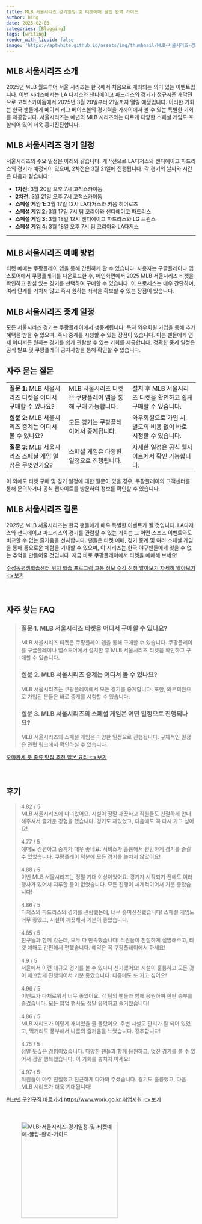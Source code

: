 ```yaml
---
title: MLB 서울시리즈 경기일정 및 티켓예매 꿀팁 완벽 가이드
author: bing
date: 2025-02-03
categories: [Blogging]
tags: [writing]
render_with_liquid: false
image: 'https://aptwhite.github.io/assets/img/thumbnail/MLB-서울시리즈-경기일정-및-티켓예매-꿀팁-완벽-가이드.webp'
---
```



<h2 id='MLB_서울시리즈_소개'>MLB 서울시리즈 소개</h2>

<p>2025년 MLB 월드투어 서울 시리즈는 한국에서 처음으로 개최되는 의미 있는 이벤트입니다. 이번 시리즈에서는 LA 다저스와 샌디에이고 파드리스의 경기가 정규시즌 개막전으로 고척스카이돔에서 2025년 3월 20일부터 21일까지 열릴 예정입니다. 이러한 기회는 한국 팬들에게 메이저 리그 베이스볼의 경기력을 가까이에서 볼 수 있는 특별한 기회를 제공합니다. 서울시리즈는 예년의 MLB 시리즈와는 다르게 다양한 스페셜 게임도 포함되어 있어 더욱 흥미진진합니다.</p>

<h2 id='MLB_서울시리즈_경기일정'>MLB 서울시리즈 경기 일정</h2>

<p>서울시리즈의 주요 일정은 아래와 같습니다. 개막전으로 LA다저스와 샌디에이고 파드리스의 경기가 예정되어 있으며, 2차전은 3월 21일에 진행됩니다. 각 경기의 날짜와 시간은 다음과 같습니다:</p>

<ul>
    <li><b>1차전:</b> 3월 20일 오후 7시 고척스카이돔</li>
    <li><b>2차전:</b> 3월 21일 오후 7시 고척스카이돔</li>
    <li><b>스페셜 게임 1:</b> 3월 17일 12시 LA다저스와 키움 히어로즈</li>
    <li><b>스페셜 게임 2:</b> 3월 17일 7시 팀 코리아와 샌디에이고 파드리스</li>
    <li><b>스페셜 게임 3:</b> 3월 18일 12시 샌디에이고 파드라스와 LG 트윈스</li>
    <li><b>스페셜 게임 4:</b> 3월 18일 오후 7시 팀 코리아와 LA다저스</li>
</ul>

<hr />

<h2 id='MLB_서울시리즈_예매방법'>MLB 서울시리즈 예매 방법</h2>

<p>티켓 예매는 쿠팡플레이 앱을 통해 간편하게 할 수 있습니다. 사용자는 구글플레이나 앱스토어에서 쿠팡플레이를 다운로드한 후, 메인화면에서 2025 MLB 서울시리즈 티켓을 확인하고 관심 있는 경기를 선택하여 구매할 수 있습니다. 이 프로세스는 매우 간단하며, 여러 단계를 거치지 않고 즉시 원하는 좌석을 확보할 수 있는 장점이 있습니다.</p>

<h2 id='MLB_서울시리즈_중계일정'>MLB 서울시리즈 중계 일정</h2>

<p>모든 서울시리즈 경기는 쿠팡플레이에서 생중계됩니다. 특히 와우회원 가입을 통해 추가 혜택을 받을 수 있으며, 즉시 중계를 시청할 수 있는 장점이 있습니다. 이는 팬들에게 언제 어디서든 원하는 경기를 쉽게 관람할 수 있는 기회를 제공합니다. 정확한 중계 일정은 공식 발표 및 쿠팡플레이 공지사항을 통해 확인할 수 있습니다.</p>

<h2 id='자주_묻는_질문'>자주 묻는 질문</h2>

<table>
    <tr>
        <td><b>질문 1:</b> MLB 서울시리즈 티켓을 어디서 구매할 수 있나요?</td>
        <td>MLB 서울시리즈 티켓은 쿠팡플레이 앱을 통해 구매 가능합니다.</td>
        <td>설치 후 MLB 서울시리즈 티켓을 확인하고 쉽게 구매할 수 있습니다.</td>
    </tr>
    <tr>
        <td><b>질문 2:</b> MLB 서울시리즈 중계는 어디서 볼 수 있나요?</td>
        <td>모든 경기는 쿠팡플레이에서 중계됩니다.</td>
        <td>와우회원으로 가입 시, 별도의 비용 없이 바로 시청할 수 있습니다.</td>
    </tr>
    <tr>
        <td><b>질문 3:</b> MLB 서울시리즈 스페셜 게임 일정은 무엇인가요?</td>
        <td>스페셜 게임은 다양한 일정으로 진행됩니다.</td>
        <td>자세한 일정은 공식 웹사이트에서 확인 가능합니다.</td>
    </tr>
</table>

<p>이 외에도 티켓 구매 및 경기 일정에 대한 질문이 있을 경우, 쿠팡플레이의 고객센터를 통해 문의하거나 공식 웹사이트를 방문하여 정보를 확인할 수 있습니다.</p>

<h2 id='MLB_서울시리즈_결론'>MLB 서울시리즈 결론</h2>

<p>2025년 MLB 서울시리즈는 한국 팬들에게 매우 특별한 이벤트가 될 것입니다. LA다저스와 샌디에이고 파드리스의 경기를 관람할 수 있는 기회는 그 어떤 스포츠 이벤트와도 비교할 수 없는 즐거움을 선사합니다. 팬들은 티켓 예매, 경기 중계 및 여러 스페셜 게임을 통해 풍요로운 체험을 기대할 수 있으며, 이 시리즈는 한국 야구팬들에게 잊을 수 없는 추억을 만들어줄 것입니다. 지금 바로 쿠팡플레이에서 티켓을 예매해 보세요!</p>


<p><a class="click-button" title="수성동평생학습센터 위치 학습 프로그램 교통 정보 수강 신청 알아보기 자세히 알아보기" href="https://aptwhite.github.io/posts/%EC%88%98%EC%84%B1%EB%8F%99%ED%8F%89%EC%83%9D%ED%95%99%EC%8A%B5%EC%84%BC%ED%84%B0-%EC%9C%84%EC%B9%98-%ED%95%99%EC%8A%B5-%ED%94%84%EB%A1%9C%EA%B7%B8%EB%9E%A8-%EA%B5%90%ED%86%B5-%EC%A0%95%EB%B3%B4-%EC%88%98%EA%B0%95-%EC%8B%A0%EC%B2%AD-%EC%95%8C%EC%95%84%EB%B3%B4%EA%B8%B0-%EC%9E%90%EC%84%B8%ED%9E%88-%EC%95%8C%EC%95%84%EB%B3%B4%EA%B8%B0/" rel="dofollow">수성동평생학습센터 위치 학습 프로그램 교통 정보 수강 신청 알아보기 자세히 알아보기 👈 보기</a></p><br>
<h2 id='자주_찾는_FAQ'>자주 찾는 FAQ</h2>
<div itemscope="" itemtype="https://schema.org/FAQPage"> 
<blockquote> 
<div itemscope="" itemprop="mainEntity" itemtype="https://schema.org/Question"> 
<h3 itemprop="name">질문 1. MLB 서울시리즈 티켓을 어디서 구매할 수 있나요?</h3> 
<div itemscope="" itemprop="acceptedAnswer" itemtype="https://schema.org/Answer"> 
<span itemprop="text"> 
<p>MLB 서울시리즈 티켓은 쿠팡플레이 앱을 통해 구매할 수 있습니다. 쿠팡플레이를 구글플레이나 앱스토어에서 설치한 후 MLB 서울시리즈 티켓을 확인하고 구매할 수 있습니다.</p> 
</span> 
</div> 
</div> 

<div itemscope="" itemprop="mainEntity" itemtype="https://schema.org/Question"> 
<h3 itemprop="name">질문 2. MLB 서울시리즈 중계는 어디서 볼 수 있나요?</h3> 
<div itemscope="" itemprop="acceptedAnswer" itemtype="https://schema.org/Answer"> 
<span itemprop="text"> 
<p>MLB 서울시리즈는 쿠팡플레이에서 모든 경기를 중계합니다. 또한, 와우회원으로 가입된 분들은 바로 중계를 시청할 수 있습니다.</p> 
</span> 
</div> 
</div> 

<div itemscope="" itemprop="mainEntity" itemtype="https://schema.org/Question"> 
<h3 itemprop="name">질문 3. MLB 서울시리즈의 스페셜 게임은 어떤 일정으로 진행되나요?</h3> 
<div itemscope="" itemprop="acceptedAnswer" itemtype="https://schema.org/Answer"> 
<span itemprop="text"> 
<p>MLB 서울시리즈의 스페셜 게임은 다양한 일정으로 진행됩니다. 구체적인 일정은 관련 링크에서 확인하실 수 있습니다.</p> 
</span> 
</div> 
</div> 
</blockquote> 
</div>
<p><a class="click-button" title="오마카세 뜻 종류 맛집 추천 일본 요리" href="https://aptwhite.github.io/posts/%EC%98%A4%EB%A7%88%EC%B9%B4%EC%84%B8-%EB%9C%BB-%EC%A2%85%EB%A5%98-%EB%A7%9B%EC%A7%91-%EC%B6%94%EC%B2%9C-%EC%9D%BC%EB%B3%B8-%EC%9A%94%EB%A6%AC/" rel="dofollow">오마카세 뜻 종류 맛집 추천 일본 요리 👈 보기</a></p><br>
<h2 id='후기'>후기</h2>
<div itemscope itemtype="https://schema.org/Product">
  <blockquote>
  <div itemprop="review" itemscope itemtype="https://schema.org/Review">
      <div itemprop="reviewRating" itemscope itemtype="https://schema.org/Rating"> <span itemprop="ratingValue">4.82</span> / <span itemprop="bestRating">5</span> </div>
      <span itemprop="reviewBody">MLB 서울시리즈에 다녀왔어요. 시설이 정말 깨끗하고 직원들도 친절하게 안내해주셔서 즐거운 경험을 했습니다. 경기도 재밌었고, 다음에도 꼭 다시 가고 싶어요!</span>
  </div>
  <br>
  <div itemprop="review" itemscope itemtype="https://schema.org/Review">
      <div itemprop="reviewRating" itemscope itemtype="https://schema.org/Rating"> <span itemprop="ratingValue">4.77</span> / <span itemprop="bestRating">5</span> </div>
      <span itemprop="reviewBody">예매도 간편하고 중계가 매우 좋네요. 서비스가 훌륭해서 편안하게 경기를 즐길 수 있었습니다. 쿠팡플레이 덕분에 모든 경기를 놓치지 않았어요!</span>
  </div>
  <br>
  <div itemprop="review" itemscope itemtype="https://schema.org/Review">
      <div itemprop="reviewRating" itemscope itemtype="https://schema.org/Rating"> <span itemprop="ratingValue">4.88</span> / <span itemprop="bestRating">5</span> </div>
      <span itemprop="reviewBody">이번 MLB 서울시리즈는 정말 기대 이상이었어요. 경기가 시작되기 전에도 여러 행사가 있어서 지루할 틈이 없었습니다. 모든 진행이 체계적이어서 기분 좋았습니다!</span>
  </div>
  <br>
  <div itemprop="review" itemscope itemtype="https://schema.org/Review">
      <div itemprop="reviewRating" itemscope itemtype="https://schema.org/Rating"> <span itemprop="ratingValue">4.86</span> / <span itemprop="bestRating">5</span> </div>
      <span itemprop="reviewBody">다저스와 파드리스의 경기를 관람했는데, 너무 흥미진진했습니다! 스페셜 게임도 너무 좋았고, 시설이 깨끗해서 기분이 좋았습니다.</span>
  </div>
  <br>
  <div itemprop="review" itemscope itemtype="https://schema.org/Review">
      <div itemprop="reviewRating" itemscope itemtype="https://schema.org/Rating"> <span itemprop="ratingValue">4.85</span> / <span itemprop="bestRating">5</span> </div>
      <span itemprop="reviewBody">친구들과 함께 갔는데, 모두 다 만족했습니다! 직원들이 친절하게 설명해주고, 티켓 예매도 간편해서 편했습니다. 예약은 꼭 쿠팡플레이에서 하세요!</span>
  </div>
  <br>
  <div itemprop="review" itemscope itemtype="https://schema.org/Review">
      <div itemprop="reviewRating" itemscope itemtype="https://schema.org/Rating"> <span itemprop="ratingValue">4.9</span> / <span itemprop="bestRating">5</span> </div>
      <span itemprop="reviewBody">서울에서 이런 대규모 경기를 볼 수 있다니 신기했어요! 시설이 훌륭하고 모든 것이 매끄럽게 진행되어서 기분 좋았습니다. 다음에도 또 가고 싶어요!</span>
  </div>
  <br>
  <div itemprop="review" itemscope itemtype="https://schema.org/Review">
      <div itemprop="reviewRating" itemscope itemtype="https://schema.org/Rating"> <span itemprop="ratingValue">4.96</span> / <span itemprop="bestRating">5</span> </div>
      <span itemprop="reviewBody">이벤트가 다채로워서 너무 좋았어요. 각 팀의 팬들과 함께 응원하며 한판 승부를 즐겼습니다. 모든 팝업 행사도 정말 유익하고 즐거웠습니다!</span>
  </div>
  <br>
  <div itemprop="review" itemscope itemtype="https://schema.org/Review">
      <div itemprop="reviewRating" itemscope itemtype="https://schema.org/Rating"> <span itemprop="ratingValue">4.86</span> / <span itemprop="bestRating">5</span> </div>
      <span itemprop="reviewBody">MLB 시리즈가 이렇게 재미있을 줄 몰랐어요. 주변 시설도 관리가 잘 되어 있었고, 먹거리도 풍부해서 나름의 즐거움을 느꼈습니다. 강추합니다!</span>
  </div>
  <br>
  <div itemprop="review" itemscope itemtype="https://schema.org/Review">
      <div itemprop="reviewRating" itemscope itemtype="https://schema.org/Rating"> <span itemprop="ratingValue">4.75</span> / <span itemprop="bestRating">5</span> </div>
      <span itemprop="reviewBody">정말 뜻깊은 경험이었습니다. 다양한 팬들과 함께 응원하고, 멋진 경기를 볼 수 있어서 정말 행복했습니다. 이 기회를 놓치지 마세요!</span>
  </div>
  <br>
  <div itemprop="review" itemscope itemtype="https://schema.org/Review">
      <div itemprop="reviewRating" itemscope itemtype="https://schema.org/Rating"> <span itemprop="ratingValue">4.97</span> / <span itemprop="bestRating">5</span> </div>
      <span itemprop="reviewBody">직원들이 아주 친절했고 친근하게 다가와 주셨습니다. 경기도 훌륭했고, 다음 MLB 시리즈가 더욱 기대됩니다!</span>
  </div>
  </blockquote>
</div>
<p><a class="click-button" title="워크넷 구인구직 바로가기 https//www.work.go.kr 취업지원" href="https://aptwhite.github.io/posts/%EC%9B%8C%ED%81%AC%EB%84%B7-%EA%B5%AC%EC%9D%B8%EA%B5%AC%EC%A7%81-%EB%B0%94%EB%A1%9C%EA%B0%80%EA%B8%B0-httpswww.work.go.kr-%EC%B7%A8%EC%97%85%EC%A7%80%EC%9B%90/" rel="dofollow">워크넷 구인구직 바로가기 https//www.work.go.kr 취업지원 👈 보기</a></p><br>
<figure class="image"><img src="https://aptwhite.github.io/assets/img/thumbnail/MLB-서울시리즈-경기일정-및-티켓예매-꿀팁-완벽-가이드.webp" alt="MLB-서울시리즈-경기일정-및-티켓예매-꿀팁-완벽-가이드" width="256" height="256"></figure>